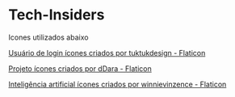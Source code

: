 # Tech-Insiders
Icones utilizados abaixo


<a href="https://www.flaticon.com/br/icones-gratis/usuario-de-login" title="usuário de login ícones">Usuário de login ícones criados por tuktukdesign - Flaticon</a>

<a href="https://www.flaticon.com/br/icones-gratis/projeto" title="projeto ícones">Projeto ícones criados por dDara - Flaticon</a>

<a href="https://www.flaticon.com/br/icones-gratis/inteligencia-artificial" title="inteligência artificial ícones">Inteligência artificial ícones criados por winnievinzence - Flaticon</a>
